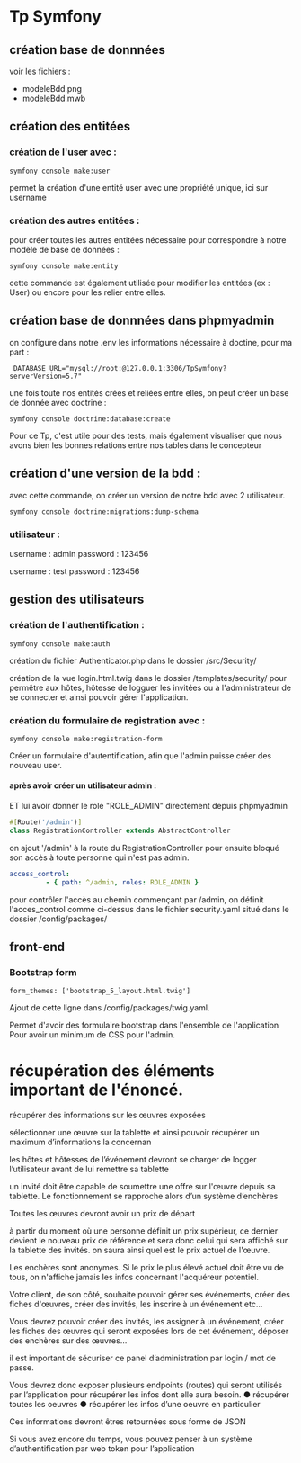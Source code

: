 # Tp Symfony

## création base de donnnées 

voir les fichiers :
 - modeleBdd.png
 - modeleBdd.mwb

## création des entitées

### création de l'user avec : 

```
symfony console make:user
```
permet la création d'une entité user avec une propriété unique, ici sur username

### création des autres entitées : 
pour créer toutes les autres entitées nécessaire pour correspondre à notre modèle de base de données :
```
symfony console make:entity
```
cette commande est également utilisée pour modifier les entitées (ex : User) ou encore pour les relier entre elles.

## création base de donnnées dans phpmyadmin

on configure dans notre .env les informations nécessaire à doctine, pour ma part :
```
 DATABASE_URL="mysql://root:@127.0.0.1:3306/TpSymfony?serverVersion=5.7"
 ```

une fois toute nos entités crées et reliées entre elles, on peut créer un base de donnée avec doctrine :
```
symfony console doctrine:database:create
```
Pour ce Tp, c'est utile pour des tests, mais également visualiser que nous avons bien les bonnes relations entre nos tables dans le concepteur

## création d'une version de la bdd :
avec cette commande, on créer un version de notre bdd avec 2 utilisateur.
```
symfony console doctrine:migrations:dump-schema
```

### utilisateur :
username : admin
password : 123456

username : test
password : 123456


## gestion des utilisateurs

### création de l'authentification :
```
symfony console make:auth
```
création du fichier Authenticator.php dans le dossier /src/Security/ 

création de la vue login.html.twig dans le dossier /templates/security/ pour permêtre aux hôtes, hôtesse de
logguer les invitées ou à l'administrateur de se connecter et ainsi pouvoir gérer l'application.


### création du formulaire de registration avec : 
```
symfony console make:registration-form
```
Créer un formulaire d'autentification, afin que l'admin puisse créer des nouveau user.

#### après avoir créer un utilisateur admin :

ET lui avoir donner le role "ROLE_ADMIN" directement depuis phpmyadmin

```php
#[Route('/admin')]
class RegistrationController extends AbstractController
```
on ajout '/admin' à la route du RegistrationController pour ensuite bloqué son accès à toute personne qui n'est pas admin.
```yaml
access_control:
         - { path: ^/admin, roles: ROLE_ADMIN }
```
pour contrôler l'accès au chemin commençant par /admin,  on définit l'acces_control comme ci-dessus dans le fichier security.yaml situé dans le dossier /config/packages/


## front-end

### Bootstrap form

```
form_themes: ['bootstrap_5_layout.html.twig']
```
Ajout de cette ligne dans /config/packages/twig.yaml.

Permet d'avoir des formulaire bootstrap dans l'ensemble de l'application
Pour avoir un minimum de CSS pour l'admin.

# récupération des éléments important de l'énoncé.

récupérer des informations sur les œuvres exposées

 sélectionner une œuvre sur la tablette et
ainsi pouvoir récupérer un maximum d’informations la concernan

les hôtes et hôtesses de
l’événement devront se charger de logger l’utilisateur avant de lui remettre sa tablette

un invité doit être capable de soumettre une
offre sur l'œuvre depuis sa tablette. Le fonctionnement se rapproche alors d’un système d’enchères

Toutes les œuvres devront avoir un prix de départ

à partir du moment où une personne définit un prix supérieur, ce dernier devient le
nouveau prix de référence et sera donc celui qui sera affiché sur la tablette des invités. on saura ainsi
quel est le prix actuel de l'œuvre.

Les enchères sont anonymes. Si le prix le plus élevé actuel doit être vu de tous, on n'affiche jamais les
infos concernant l'acquéreur potentiel.

Votre client, de son côté, souhaite pouvoir gérer ses événements, créer des fiches d'œuvres, créer
des invités, les inscrire à un événement etc...

Vous devrez pouvoir créer des invités, les assigner à un événement, créer les fiches des œuvres qui
seront exposées lors de cet événement, déposer des enchères sur des œuvres…

il est important de sécuriser ce panel d’administration par login / mot de passe.

Vous devrez donc exposer plusieurs endpoints (routes) qui seront utilisés par l’application pour
récupérer les infos dont elle aura besoin.
● récupérer toutes les oeuvres
● récupérer les infos d’une oeuvre en particulier

Ces informations devront êtres retournées sous forme de JSON

Si vous avez encore du temps, vous pouvez penser à un système d’authentification par web token
pour l’application

